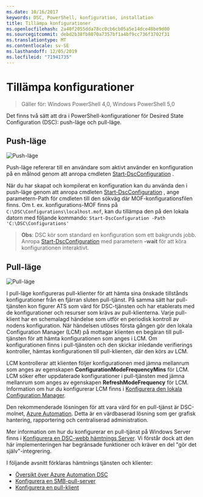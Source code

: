 ```yaml
---
ms.date: 10/16/2017
keywords: DSC, PowerShell, konfiguration, installation
title: Tillämpa konfigurationer
ms.openlocfilehash: 2a40f2055dda78cc0cb6cb05a5e14dce48be9d00
ms.sourcegitcommit: debd2b38fb8070a7357bf1a4bf9cc736f3702f31
ms.translationtype: MT
ms.contentlocale: sv-SE
ms.lasthandoff: 12/05/2019
ms.locfileid: "71941735"
---
```

# <a name="enacting-configurations"></a>Tillämpa konfigurationer

>Gäller för: Windows PowerShell 4,0, Windows PowerShell 5,0

Det finns två sätt att dra i PowerShell-konfigurationer för Desired State Configuration (DSC): push-läge och pull-läge.

## <a name="push-mode"></a>Push-läge

![Push-läge](../images/pushModel.png "Så här fungerar push-läget")

Push-läge refererar till en användare som aktivt använder en konfiguration på en målnod genom att anropa cmdleten [Start-DscConfiguration](/powershell/module/psdesiredstateconfiguration/start-dscconfiguration) .

När du har skapat och kompilerat en konfiguration kan du använda den i push-läge genom att anropa cmdleten [Start-DscConfiguration](/powershell/module/psdesiredstateconfiguration/start-dscconfiguration) , ange parametern-Path för cmdleten till den sökväg där MOF-konfigurationsfilen finns.
Om t. ex. konfigurations-MOF finns på `C:\DSC\Configurations\localhost.mof`, kan du tillämpa den på den lokala datorn med följande kommando: `Start-DscConfiguration -Path 'C:\DSC\Configurations'`

> __Obs__: DSC kör som standard en konfiguration som ett bakgrunds jobb. Anropa [Start-DscConfiguration](/powershell/module/psdesiredstateconfiguration/start-dscconfiguration) med parametern __-wait__ för att köra konfigurationen interaktivt.

## <a name="pull-mode"></a>Pull-läge

![Pull-läge](../images/pullModel.png "Så här fungerar pull-läget")

I pull-läge konfigureras pull-klienter för att hämta sina önskade tillstånds konfigurationer från en fjärran sluten pull-tjänst.
På samma sätt har pull-tjänsten kon figurer ATS som värd för DSC-tjänsten och har etablerats med de konfigurationer och resurser som krävs av pull-klienterna.
Varje pull-klient har en schemalagd händelse som utför en periodisk kontroll av nodens konfiguration.
När händelsen utlöses första gången gör den lokala Configuration Manager (LCM) på mottagar klienten en begäran till pull-tjänsten för att hämta konfigurationen som anges i LCM.
Om konfigurationen finns i pull-tjänsten och den skickar inledande verifierings kontroller, hämtas konfigurationen till pull-klienten, där den körs av LCM.

LCM kontrollerar att klienten följer konfigurationen med jämna mellanrum som anges av egenskapen **ConfigurationModeFrequencyMins** för LCM.
LCM söker efter uppdaterade konfigurationer i pull-tjänsten med jämna mellanrum som anges av egenskapen **RefreshModeFrequency** för LCM.
Information om hur du konfigurerar LCM finns i [Konfigurera den lokala Configuration Manager](../managing-nodes/metaConfig.md).

Den rekommenderade lösningen för att vara värd för en pull-tjänst är DSC-molnet, [Azure Automation](https://azure.microsoft.com/services/automation/).
Detta är en värdbaserad lösning som ger grafisk hantering, rapportering och centraliserad administration.

Mer information om hur du konfigurerar en pull-tjänst på Windows Server finns i [Konfigurera en DSC-webb hämtnings Server](pullServer.md).
Vi förstår dock att den här implementeringen har begränsade funktioner och kräver en del "gör det själv"-integrering.

I följande avsnitt förklaras hämtnings tjänsten och klienter:

- [Översikt över Azure Automation DSC](https://docs.microsoft.com/azure/automation/automation-dsc-overview)
- [Konfigurera en SMB-pull-server](pullServerSMB.md)
- [Konfigurera en pull-klient](pullClientConfigID.md)
